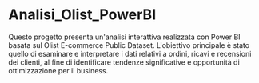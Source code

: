 # Analisi_Olist_PowerBI
Questo progetto presenta un'analisi interattiva realizzata con Power BI basata sul Olist E-commerce Public Dataset. 
L'obiettivo principale è stato quello di esaminare e interpretare i dati relativi a ordini, ricavi e recensioni 
dei clienti, al fine di identificare tendenze significative e opportunità di ottimizzazione per il business.

